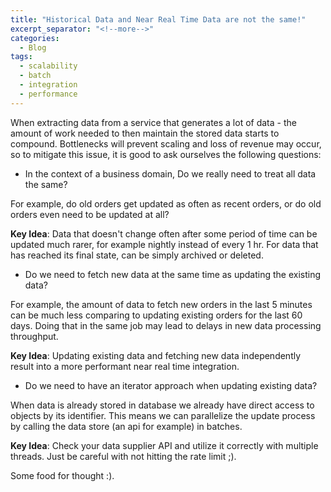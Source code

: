 ```yaml
---
title: "Historical Data and Near Real Time Data are not the same!"
excerpt_separator: "<!--more-->"
categories:
  - Blog
tags:
  - scalability
  - batch
  - integration
  - performance
---
```


When extracting data from a service that generates a lot of data - the amount of work needed to then maintain the stored data starts to compound. Bottlenecks will prevent scaling and loss of revenue may occur, so to mitigate this issue, it is good to ask ourselves the following questions:

- In the context of a business domain, Do we really need to treat all data the same? 

For example, do old orders get updated as often as recent orders, or do old orders even need to be updated at all? 

**Key Idea**: Data that doesn't change often after some period of time can be updated much rarer, for example nightly instead of every 1 hr. For data that has reached its final state, can be simply archived or deleted.

-  Do we need to fetch new data at the same time as updating the existing data? 

For example, the amount of data to fetch new orders in the last 5 minutes can be much less comparing to updating existing orders for the last 60 days. Doing that in the same job may lead to delays in new data processing throughput.

**Key Idea**: Updating existing data and fetching new data independently result into a more performant near real time integration.  

- Do we need to have an iterator approach when updating existing data?

When data is already stored in database we already have direct access to objects by its identifier. This means we can parallelize the update process by calling the data store (an api for example) in batches.
 
**Key Idea**: Check your data supplier API and utilize it correctly with multiple threads. Just be careful with not hitting the rate limit ;).


Some food for thought :).

